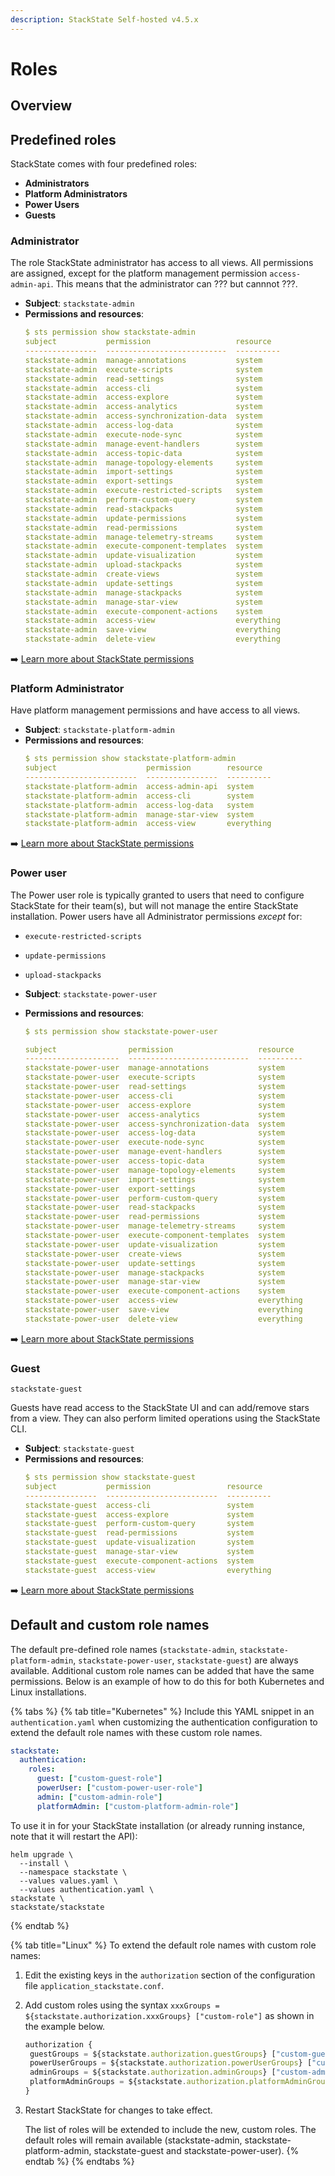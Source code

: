 ```yaml
---
description: StackState Self-hosted v4.5.x
---
```


# Roles

## Overview



## Predefined roles

StackState comes with four predefined roles:

* **Administrators**
* **Platform Administrators**
* **Power Users**
* **Guests**

### Administrator

The role StackState administrator has access to all views. All permissions are assigned, except for the platform management permission `access-admin-api`. This means that the administrator can ??? but cannnot ???. 

* **Subject**: `stackstate-admin`
* **Permissions and resources**:
    ```yaml
    $ sts permission show stackstate-admin
    subject           permission                   resource
    ----------------  ---------------------------  ----------
    stackstate-admin  manage-annotations           system
    stackstate-admin  execute-scripts              system
    stackstate-admin  read-settings                system
    stackstate-admin  access-cli                   system
    stackstate-admin  access-explore               system
    stackstate-admin  access-analytics             system
    stackstate-admin  access-synchronization-data  system
    stackstate-admin  access-log-data              system
    stackstate-admin  execute-node-sync            system
    stackstate-admin  manage-event-handlers        system
    stackstate-admin  access-topic-data            system
    stackstate-admin  manage-topology-elements     system
    stackstate-admin  import-settings              system
    stackstate-admin  export-settings              system
    stackstate-admin  execute-restricted-scripts   system
    stackstate-admin  perform-custom-query         system
    stackstate-admin  read-stackpacks              system
    stackstate-admin  update-permissions           system
    stackstate-admin  read-permissions             system
    stackstate-admin  manage-telemetry-streams     system
    stackstate-admin  execute-component-templates  system
    stackstate-admin  update-visualization         system
    stackstate-admin  upload-stackpacks            system
    stackstate-admin  create-views                 system
    stackstate-admin  update-settings              system
    stackstate-admin  manage-stackpacks            system
    stackstate-admin  manage-star-view             system
    stackstate-admin  execute-component-actions    system
    stackstate-admin  access-view                  everything
    stackstate-admin  save-view                    everything
    stackstate-admin  delete-view                  everything
    ```

➡️ [Learn more about StackState permissions](/configure/security/rbac/rbac_permissions.md)

### Platform Administrator

Have platform management permissions and have access to all views.

* **Subject**: `stackstate-platform-admin`
* **Permissions and resources**:
    ```yaml
    $ sts permission show stackstate-platform-admin
    subject                    permission        resource
    -------------------------  ----------------  ----------
    stackstate-platform-admin  access-admin-api  system
    stackstate-platform-admin  access-cli        system
    stackstate-platform-admin  access-log-data   system
    stackstate-platform-admin  manage-star-view  system
    stackstate-platform-admin  access-view       everything
    ```

➡️ [Learn more about StackState permissions](/configure/security/rbac/rbac_permissions.md)

### Power user

The Power user role is typically granted to users that need to configure StackState for their team\(s\), but will not manage the entire StackState installation. Power users have all Administrator permissions _except_ for:
  * `execute-restricted-scripts`
  * `update-permissions`
  * `upload-stackpacks`
  
* **Subject**: `stackstate-power-user`
* **Permissions and resources**:
    ```yaml
    $ sts permission show stackstate-power-user    
    
    subject                permission                   resource
    ---------------------  ---------------------------  ----------
    stackstate-power-user  manage-annotations           system
    stackstate-power-user  execute-scripts              system
    stackstate-power-user  read-settings                system
    stackstate-power-user  access-cli                   system
    stackstate-power-user  access-explore               system
    stackstate-power-user  access-analytics             system
    stackstate-power-user  access-synchronization-data  system
    stackstate-power-user  access-log-data              system
    stackstate-power-user  execute-node-sync            system
    stackstate-power-user  manage-event-handlers        system
    stackstate-power-user  access-topic-data            system
    stackstate-power-user  manage-topology-elements     system
    stackstate-power-user  import-settings              system
    stackstate-power-user  export-settings              system
    stackstate-power-user  perform-custom-query         system
    stackstate-power-user  read-stackpacks              system
    stackstate-power-user  read-permissions             system
    stackstate-power-user  manage-telemetry-streams     system
    stackstate-power-user  execute-component-templates  system
    stackstate-power-user  update-visualization         system
    stackstate-power-user  create-views                 system
    stackstate-power-user  update-settings              system
    stackstate-power-user  manage-stackpacks            system
    stackstate-power-user  manage-star-view             system
    stackstate-power-user  execute-component-actions    system
    stackstate-power-user  access-view                  everything
    stackstate-power-user  save-view                    everything
    stackstate-power-user  delete-view                  everything
    ```

➡️ [Learn more about StackState permissions](/configure/security/rbac/rbac_permissions.md)

### Guest

`stackstate-guest`

Guests have read access to the StackState UI and can add/remove stars from a view. They can also perform limited operations using the StackState CLI.

* **Subject**: `stackstate-guest`
* **Permissions and resources**:
    ```yaml
    $ sts permission show stackstate-guest     
    subject           permission                 resource
    ----------------  -------------------------  ----------
    stackstate-guest  access-cli                 system
    stackstate-guest  access-explore             system
    stackstate-guest  perform-custom-query       system
    stackstate-guest  read-permissions           system
    stackstate-guest  update-visualization       system
    stackstate-guest  manage-star-view           system
    stackstate-guest  execute-component-actions  system
    stackstate-guest  access-view                everything
    ```

➡️ [Learn more about StackState permissions](/configure/security/rbac/rbac_permissions.md)

## Default and custom role names

The default pre-defined role names \(`stackstate-admin`, `stackstate-platform-admin`, `stackstate-power-user`, `stackstate-guest`\) are always available. Additional custom role names can be added that have the same permissions. Below is an example of how to do this for both Kubernetes and Linux installations.

{% tabs %}
{% tab title="Kubernetes" %}
Include this YAML snippet in an `authentication.yaml` when customizing the authentication configuration to extend the default role names with these custom role names.

```yaml
stackstate:
  authentication:
    roles:
      guest: ["custom-guest-role"]
      powerUser: ["custom-power-user-role"]
      admin: ["custom-admin-role"]
      platformAdmin: ["custom-platform-admin-role"]
```

To use it in for your StackState installation \(or already running instance, note that it will restart the API\):

```text
helm upgrade \
  --install \
  --namespace stackstate \
  --values values.yaml \
  --values authentication.yaml \
stackstate \
stackstate/stackstate
```
{% endtab %}

{% tab title="Linux" %}
To extend the default role names with custom role names:

1. Edit the existing keys in the `authorization` section of the configuration file `application_stackstate.conf`.
2. Add custom roles using the syntax `xxxGroups = ${stackstate.authorization.xxxGroups} ["custom-role"]` as shown in the example below.

   ```javascript
   authorization {
    guestGroups = ${stackstate.authorization.guestGroups} ["custom-guest-role"]
    powerUserGroups = ${stackstate.authorization.powerUserGroups} ["custom-power-user-role"]
    adminGroups = ${stackstate.authorization.adminGroups} ["custom-admin-role"]
    platformAdminGroups = ${stackstate.authorization.platformAdminGroups} ["custom-platform-admin-role"]
   }
   ```

3. Restart StackState for changes to take effect.

   The list of roles will be extended to include the new, custom roles. The default roles will remain available \(stackstate-admin, stackstate-platform-admin, stackstate-guest and stackstate-power-user\).
{% endtab %}
{% endtabs %}